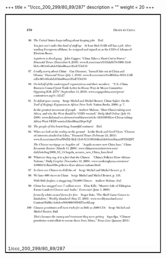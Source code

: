 +++
title = "1/ccc_200_299/80_89/287"
description = ""
weight = 20
+++

<table style="border:2px solid black;max-width:800px;max-height:800px;" 
><tr><td><img class="center-fit-jpg"
src="/jpg_/out_jpg_dbc_287.jpg"  >1/ccc_200_299/80_89/287</img></td></tr></table>